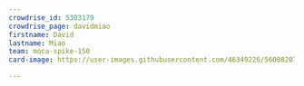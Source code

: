 ```yaml
---
crowdrise_id: 5303179
crowdrise_page: davidmiao
firstname: David
lastname: Miao
team: moca-spike-150
card-image: https://user-images.githubusercontent.com/46349226/56008207-68dc3080-5ca9-11e9-83c9-76724459fa59.png

---
```


